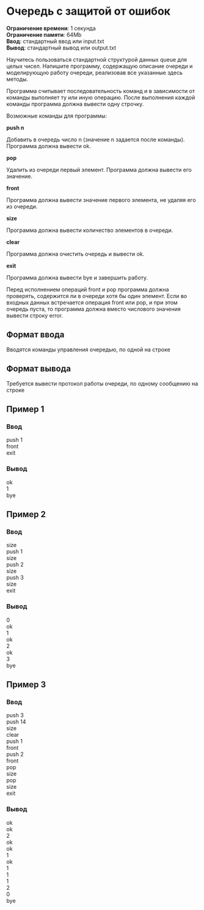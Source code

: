 # Очередь с защитой от ошибок

**Ограничение времени**: 1 секунда  
**Ограничение памяти**: 64Mb  
**Ввод**: стандартный ввод или input.txt  
**Вывод**: стандартный вывод или output.txt

Научитесь пользоваться стандартной структурой данных queue для целых чисел. Напишите программу, содержащую описание очереди и моделирующую работу очереди, реализовав все указанные здесь методы. 

Программа считывает последовательность команд и в зависимости от команды выполняет ту или иную операцию. После выполнения каждой команды программа должна вывести одну строчку.

Возможные команды для программы:

**push n**

Добавить в очередь число n (значение n задается после команды). Программа должна вывести ok.

**pop**

Удалить из очереди первый элемент. Программа должна вывести его значение.

**front**

Программа должна вывести значение первого элемента, не удаляя его из очереди.

**size**

Программа должна вывести количество элементов в очереди.

**clear**

Программа должна очистить очередь и вывести ok.

**exit**

Программа должна вывести bye и завершить работу.

Перед исполнением операций front и pop программа должна проверять, содержится ли в очереди хотя бы один элемент. Если во входных данных встречается операция front или pop, и при этом очередь пуста, то программа должна вместо числового значения вывести строку error.

## Формат ввода

Вводятся команды управления очередью, по одной на строке

## Формат вывода

Требуется вывести протокол работы очереди, по одному сообщению на строке

## Пример 1

### Ввод

push 1  
front  
exit

### Вывод

ok  
1  
bye

## Пример 2

### Ввод

size  
push 1  
size  
push 2  
size  
push 3  
size  
exit

### Вывод

0  
ok  
1  
ok  
2  
ok  
3  
bye

## Пример 3

### Ввод

push 3  
push 14  
size  
clear  
push 1  
front  
push 2  
front  
pop  
size  
pop  
size  
exit

### Вывод

ok  
ok  
2  
ok  
ok  
1  
ok  
1  
1  
1  
2  
0  
bye
